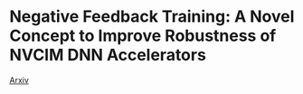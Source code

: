 # Negative Feedback Training: A Novel Concept to Improve Robustness of NVCIM DNN Accelerators
[Arxiv](https://arxiv.org/abs/2305.14561)

